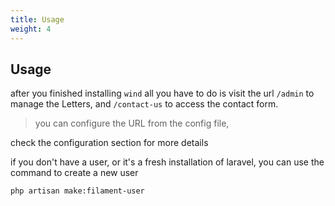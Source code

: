 ```yaml
---
title: Usage
weight: 4
---
```


## Usage
after you finished installing `wind` all you have to do is visit the url `/admin` to manage the Letters,
and `/contact-us` to access the contact form.

> you can configure the URL from the config file, 

check the configuration section for more details

if you don't have a user, or it's a fresh installation of laravel, you can use the command to create a new user
```bash
php artisan make:filament-user
```
